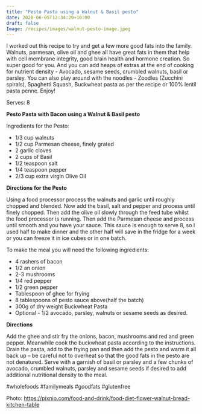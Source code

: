 ```yaml
---
title: "Pesto Pasta using a Walnut & Basil pesto"
date: 2020-06-05T12:34:20+10:00
draft: false 
Image: /recipes/images/walnut-pesto-image.jpeg
---
```


I worked out this recipe to try and get a few more good fats into the family. Walnuts, parmesan, olive oil and ghee all have great fats in them that help with cell membrane integrity, good brain health and hormone creation. So super good for you. And you can add heaps of extras at the end of cooking for nutrient density - Avocado, sesame seeds, crumbled walnuts, basil or parsley. You can also play around with the noodles - Zoodles (Zucchini spirals), Spaghetti Squash, Buckwheat pasta as per the recipe or 100% lentil pasta penne. Enjoy!
 
Serves: 8

**Pesto Pasta with Bacon using a Walnut & Basil pesto**

Ingredients for the Pesto:

* 1/3 cup walnuts
* 1/2 cup Parmesan cheese, finely grated
* 2 garlic cloves
* 2 cups of Basil
* 1/2 teaspoon salt
* 1/4 teaspoon pepper
* 2/3 cup extra virgin Olive Oil
 
**Directions for the Pesto**

Using a food processor process the walnuts and garlic until roughly chopped and blended. Now add the basil, salt and pepper and process until finely chopped. Then add the olive oil slowly through the feed tube whilst the food processor is running. Then add the Parmesan cheese and process until smooth and you have your sauce. This sauce is enough to serve 8, so I used half to make dinner and the other half will save in the fridge for a week or you can freeze it in ice cubes or in one batch.
 
To make the meal you will need the following ingredients:

* 4 rashers of bacon
* 1/2 an onion
* 2-3 mushrooms
* 1/4 red pepper
* 1/2 green pepper
* Tablespoon of ghee for frying
* 8 tablespoons of pesto sauce above(half the batch)
* 300g of dry weight Buckwheat Pasta
* Optional - 1/2 avocado, parsley, walnuts or sesame seeds as desired.
 
**Directions**

Add the ghee and stir fry the onions, bacon, mushrooms and red and green pepper.
Meanwhile cook the buckwheat pasta according to the instructions. Drain the pasta, add to the frying pan and then add the pesto and warm it all back up – be careful not to overheat so that the good fats in the pesto are not denatured. Serve with a garnish of basil or parsley and a few chunks of avocado, crumbled walnuts, parsley and sesame seeds if desired  to add additional nutritional density to the meal.

 
 #wholefoods #familymeals #goodfats #glutenfree

Photo: https://pixnio.com/food-and-drink/food-diet-flower-walnut-bread-kitchen-table
